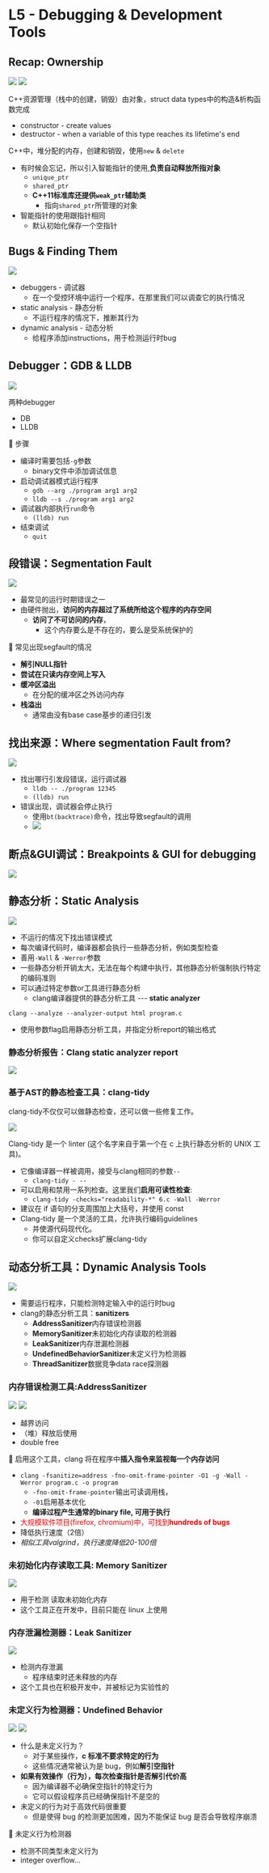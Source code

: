 # L5 - Debugging & Development Tools

## Recap: Ownership

![](/static/2020-11-11-19-39-49.png)
![](/static/2020-11-11-23-17-14.png)

C++资源管理（栈中的创建，销毁）由对象，struct data types中的构造&析构函数完成

* constructor - create values
* destructor - when a variable of this type reaches its lifetime's end

C++中，堆分配的内存，创建和销毁，使用`new` & `delete`

* 有时候会忘记，所以引入智能指针的使用,**负责自动释放所指对象**
  * `unique_ptr`
  * `shared_ptr`
  * **C++11标准库还提供`weak_ptr`辅助类**
    * 指向`shared_ptr`所管理的对象
* 智能指针的使用跟指针相同
  * 默认初始化保存一个空指针

## Bugs & Finding Them

![](/static/2020-11-12-02-04-35.png)

* debuggers - 调试器
  * 在一个受控环境中运行一个程序，在那里我们可以调查它的执行情况
* static analysis - 静态分析
  * 不运行程序的情况下，推断其行为
* dynamic analysis - 动态分析
  * 给程序添加instructions，用于检测运行时bug

## Debugger：GDB & LLDB

![](/static/2020-11-12-02-48-03.png)

两种debugger

* DB
* LLDB

🍊 步骤

* 编译时需要包括`-g`参数
  * binary文件中添加调试信息
* 启动调试器模式运行程序
  * `gdb --arg ./program arg1 arg2`
  * `lldb --s ./program arg1 arg2`
* 调试器内部执行`run`命令
  * `(lldb) run`
* 结束调试
  * `quit`

## 段错误：Segmentation Fault

![](/static/2020-11-12-02-55-02.png)

* 最常见的运行时期错误之一
* 由硬件抛出，**访问的内存超过了系统所给这个程序的内存空间**
  * **访问了不可访问的内存**，
    * 这个内存要么是不存在的，要么是受系统保护的

🍊 常见出现segfault的情况

* **解引NULL指针**
* **尝试在只读内存空间上写入**
* **缓冲区溢出**
  * 在分配的缓冲区之外访问内存
* **栈溢出**
  * 通常由没有base case基步的递归引发

## 找出来源：Where segmentation Fault from?

![](/static/2020-11-12-03-00-54.png)

* 找出哪行引发段错误，运行调试器
  * `lldb -- ./program 12345`
  * `(lldb) run`
* 错误出现，调试器会停止执行
  * 使用`bt(backtrace)`命令，找出导致segfault的调用
  * ![](/static/2020-11-12-03-04-05.png)

## 断点&GUI调试：Breakpoints & GUI for debugging

![](/static/2020-11-12-03-05-36.png)

## 静态分析：Static Analysis

![](/static/2020-11-12-03-06-01.png)

* 不运行的情况下找出错误模式
* 每次编译代码时，编译器都会执行一些静态分析，例如类型检查
* 善用`-Wall` & `-Werror`参数
* 一些静态分析开销太大，无法在每个构建中执行，其他静态分析强制执行特定的编码准则
* 可以通过特定参数or工具进行静态分析
  * clang编译器提供的静态分析工具 --- **static analyzer**

`clang --analyze --analyzer-output html program.c`

* 使用参数flag启用静态分析工具，并指定分析report的输出格式

### 静态分析报告：Clang static analyzer report

![](/static/2020-11-12-03-10-37.png)

### 基于AST的静态检查工具：clang-tidy

clang-tidy不仅仅可以做静态检查，还可以做一些修复工作。

![](/static/2020-11-12-03-17-38.png)

Clang-tidy 是一个 linter (这个名字来自于第一个在 c 上执行静态分析的 UNIX 工具)。

* 它像编译器一样被调用，接受与clang相同的参数`--`
  * `clang-tidy - --`
* 可以启用和禁用一系列检查。这里我们**启用可读性检查**:
  * `clang-tidy -checks="readability-*" 6.c -Wall -Werror`
* 建议在 if 语句的分支周围加上大括号，并使用 const
* Clang-tidy 是一个灵活的工具，允许执行编码guidelines
  * 并使源代码现代化。
  * 你可以自定义checks扩展clang-tidy

## 动态分析工具：Dynamic Analysis Tools

![](/static/2020-11-12-03-22-04.png)

* 需要运行程序，只能检测特定输入中的运行时bug
* clang的静态分析工具：**sanitizers**
  * **AddressSanitizer**内存错误检测器
  * **MemorySanitizer**未初始化内存读取的检测器
  * **LeakSanitizer**内存泄漏检测器
  * **UndefinedBehaviorSanitizer**未定义行为检测器
  * **ThreadSanitizer**数据竞争data race探测器

### 内存错误检测工具:AddressSanitizer

![](/static/2020-11-12-03-28-41.png)
![](/static/2020-11-12-03-34-10.png)

* 越界访问
* （堆）释放后使用
* double free

🍊 启用这个工具，clang 将在程序中**插入指令来监视每一个内存访问**

* `clang -fsanitize=address -fno-omit-frame-pointer -O1 -g -Wall -Werror program.c -o program`
  * `-fno-omit-frame-pointer`输出可读调用栈，
  * `-01`启用基本优化
  * **编译过程产生通常的binary file, 可用于执行**
* <font color="red">大规模软件项目(firefox, chromium)中，可找到**hundreds of bugs**</font>
* 降低执行速度（2倍）
* *相似工具valgrind，执行速度降低20-100倍*

### 未初始化内存读取工具: Memory Sanitizer

![](/static/2020-11-12-03-35-56.png)

* 用于检测 读取未初始化内存
* 这个工具正在开发中，目前只能在 linux 上使用

### 内存泄漏检测器：Leak Sanitizer

![](/static/2020-11-12-03-39-40.png)

* 检测内存泄漏
  * 程序结束时还未释放的内存
* 这个工具也在积极开发中，并被标记为实验性的

### 未定义行为检测器：Undefined Behavior

![](/static/2020-11-12-03-51-18.png)
![](/static/2020-11-12-03-55-20.png)

* 什么是未定义行为？
  * 对于某些操作，**c 标准不要求特定的行为**
  * 这些情况通常被认为是 bug，例如**解引空指针**
* **如果有效操作（行为），每次检查指针是否解引代价高**
  * 因为编译器不必确保空指针的特定行为
  * 它可以假设程序员已经确保指针不是空的
* 未定义的行为对于高效代码很重要
  * 但是使得 bug 的检测更加困难，因为不能保证 bug 是否会导致程序崩溃

🍊 未定义行为检测器

* 检测不同类型未定义行为
* integer overflow...